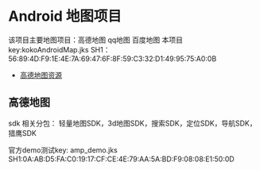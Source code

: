 # Android 地图项目

该项目主要地图项目：高德地图 qq地图 百度地图
本项目key:kokoAndroidMap.jks
SH1：56:89:4D:F9:1E:4E:7A:69:47:6F:8F:59:C3:32:D1:49:95:75:A0:0B

* [高德地图资源](https://lbs.amap.com/api/android-location-sdk/download/)

## 高德地图

sdk 相关分包：
轻量地图SDK，3d地图SDK，搜索SDK，定位SDK，导航SDK，猎鹰SDK


官方demo测试key: amp_demo.jks
SH1:0A:AB:D5:FA:C0:19:17:CF:CE:4E:79:AA:5A:BD:F9:08:08:E1:50:0D